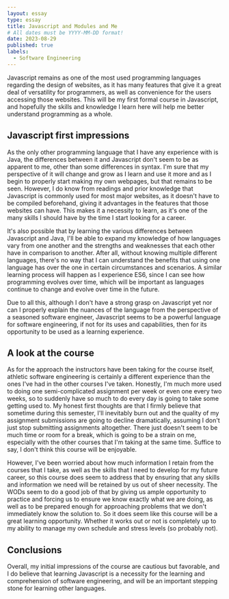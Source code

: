 ```yaml
---
layout: essay
type: essay
title: Javascript and Modules and Me
# All dates must be YYYY-MM-DD format!
date: 2023-08-29
published: true
labels:
  - Software Engineering
---
```


   Javascript remains as one of the most used programming languages regarding the design of websites, as it has many features that give it a great deal of versatility for programmers, as well as convenience for the users accessing those websites. This will be my first formal course in Javascript, and hopefully the skills and knowledge I learn here will help me better understand programming as a whole. 


## Javascript first impressions


   As the only other programming language that I have any experience with is Java, the differences between it and Javascript don't seem to be as apparent to me, other than some differences in syntax. I'm sure that my perspective of it will change and grow as I learn and use it more and as I begin to properly start making my own webpages, but that remains to be seen. However, I do know from readings and prior knowledge that Javascript is commonly used for most major websites, as it doesn't have to be compiled beforehand, giving it advantages in the features that those websites can have. This makes it a necessity to learn, as it's one of the many skills I should have by the time I start looking for a career. 


   It's also possible that by learning the various differences between Javascript and Java, I'll be able to expand my knowledge of how languages vary from one another and the strengths and weaknesses that each other have in comparison to another. After all, without knowing multiple different languages, there's no way that I can understand the benefits that using one language has over the one in certain circumstances and scenarios. A similar learning process will happen as I experience ES6, since I can see how programming evolves over time, which will be important as languages continue to change and evolve over time in the future. 


   Due to all this, although I don't have a strong grasp on Javascript yet nor can I properly explain the nuances of the language from the perspective of a seasoned software engineer, Javascript seems to be a powerful language for software engineering, if not for its uses and capabilities, then for its opportunity to be used as a learning experience.


## A look at the course


   As for the approach the instructors have been taking for the course itself, athletic software engineering is certainly a different experience than the ones I've had in the other courses I've taken. Honestly, I'm much more used to doing one semi-complicated assignment per week or even one every two weeks, so to suddenly have so much to do every day is going to take some getting used to. My honest first thoughts are that I firmly believe that sometime during this semester, I'll inevitably burn out and the quality of my assignment submissions are going to decline dramatically, assuming I don't just stop submitting assignments altogether. There just doesn't seem to be much time or room for a break, which is going to be a strain on me, especially with the other courses that I'm taking at the same time. Suffice to say, I don't think this course will be enjoyable. 


   However, I've been worried about how much information I retain from the courses that I take, as well as the skills that I need to develop for my future career, so this course does seem to address that by ensuring that any skills and information we need will be retained by us out of sheer necessity. The WODs seem to do a good job of that by giving us ample opportunity to practice and forcing us to ensure we know exactly what we are doing, as well as to be prepared enough for approaching problems that we don't immediately know the solution to. So it does seem like this course will be a great learning opportunity. Whether it works out or not is completely up to my ability to manage my own schedule and stress levels (so probably not). 


## Conclusions


   Overall, my initial impressions of the course are cautious but favorable, and I do believe that learning Javascript is a necessity for the learning and comprehension of software engineering, and will be an important stepping stone for learning other languages. 
